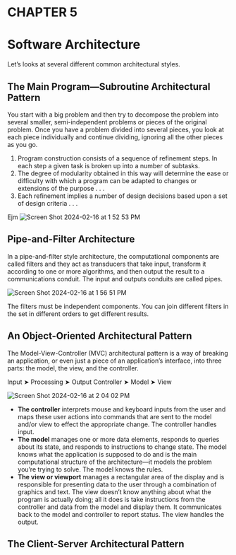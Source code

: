 # CHAPTER 5 
# Software Architecture
 Let’s looks at several different common architectural styles.
## The Main Program—Subroutine Architectural Pattern

You start with a big problem and then try to decompose the problem into several smaller, semi-independent problems or pieces of the original problem. 
Once you have a problem divided into several pieces, you look at each piece individually and continue dividing, ignoring all the other pieces as you go.
1. Program construction consists of a sequence of refinement steps. In each step
a given task is broken up into a number of subtasks.
2. The degree of modularity obtained in this way will determine the ease or difficulty with which a program can be adapted to changes or extensions of the purpose . . .
3.  Each refinement implies a number of design decisions based upon a set of design criteria . . .

Ejm
![Screen Shot 2024-02-16 at 1 52 53 PM](https://github.com/swlozano/Software-Development-Design-and-Coding-With-Patterns-Debugging-Unit-Testing-and-Refactoring/assets/7098685/03d339a5-4aac-4f0a-abac-30c691dae9e2)

## Pipe-and-Filter Architecture
In a pipe-and-filter style architecture, the computational components are called filters and they act as transducers that take input, transform it according to one or more algorithms, and then output the result to a communications conduit. The input and outputs conduits are called pipes.

![Screen Shot 2024-02-16 at 1 56 51 PM](https://github.com/swlozano/Software-Development-Design-and-Coding-With-Patterns-Debugging-Unit-Testing-and-Refactoring/assets/7098685/aa13c5e7-79be-43c0-b7f5-d5f39e696d3a)

The filters must be independent components. You can join different filters in the set in different orders to get different results.

## An Object-Oriented Architectural Pattern

The Model-View-Controller (MVC) architectural pattern is a way of breaking an application, or even just a piece of an application’s interface, into three parts: the model, the view, and the controller.

Input ➤ Processing ➤ Output
Controller ➤ Model ➤ View

![Screen Shot 2024-02-16 at 2 04 02 PM](https://github.com/swlozano/Software-Development-Design-and-Coding-With-Patterns-Debugging-Unit-Testing-and-Refactoring/assets/7098685/7ce7d55e-9a08-4a2c-9cb6-2b81e311be8a)

- **The controller** interprets mouse and keyboard inputs from the user and maps these user actions into commands that are sent to the model and/or view to effect the appropriate change. The controller handles input.
- **The model** manages one or more data elements, responds to queries about its state, and responds to instructions to change state. The model knows what the application is supposed to do and is the main computational structure of the architecture—it models the problem you’re trying to solve. The model knows the rules.
- **The view or viewport** manages a rectangular area of the display and is responsible for presenting data to the user through a combination of graphics and text. The view doesn’t know anything about what the program is actually doing; all it does is take instructions from the controller and data from the model and display them. It communicates back to the model and controller to report status. The view handles the output.

## The Client-Server Architectural Pattern

